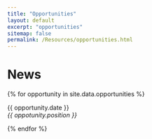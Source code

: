 ```yaml
---
title: "Opportunities"
layout: default
excerpt: "opportunities"
sitemap: false
permalink: /Resources/opportunities.html
---
```


# News

{% for opportunity in site.data.opportunities %}
  <p>{{ opportunity.date }} <br>
  <em>{{ oppotunity.position }}</em></p>
  {% endfor %}